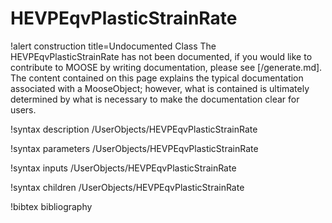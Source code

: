 <!-- MOOSE Documentation Stub: Remove this when content is added. -->

# HEVPEqvPlasticStrainRate

!alert construction title=Undocumented Class
The HEVPEqvPlasticStrainRate has not been documented, if you would like to contribute to MOOSE by
writing documentation, please see [/generate.md]. The content contained on this page explains
the typical documentation associated with a MooseObject; however, what is contained is ultimately
determined by what is necessary to make the documentation clear for users.

!syntax description /UserObjects/HEVPEqvPlasticStrainRate

!syntax parameters /UserObjects/HEVPEqvPlasticStrainRate

!syntax inputs /UserObjects/HEVPEqvPlasticStrainRate

!syntax children /UserObjects/HEVPEqvPlasticStrainRate

!bibtex bibliography
